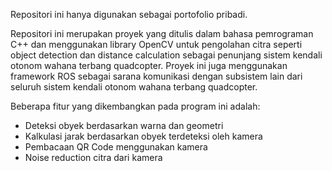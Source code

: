 Repositori ini hanya digunakan sebagai portofolio pribadi. 

Repositori ini merupakan proyek yang ditulis dalam bahasa pemrograman C++ dan menggunakan library OpenCV untuk pengolahan citra seperti object detection dan distance calculation sebagai penunjang sistem kendali otonom wahana terbang quadcopter. Proyek ini juga menggunakan framework ROS sebagai sarana komunikasi dengan subsistem lain dari seluruh sistem kendali otonom wahana terbang quadcopter.

Beberapa fitur yang dikembangkan pada program ini adalah:

- Deteksi obyek berdasarkan warna dan geometri
- Kalkulasi jarak berdasarkan obyek terdeteksi oleh kamera
- Pembacaan QR Code menggunakan kamera
- Noise reduction citra dari kamera
